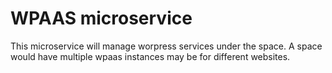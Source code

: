 # WPAAS microservice

This microservice will manage worpress services under the space. A space would have multiple
wpaas instances may be for different websites.

